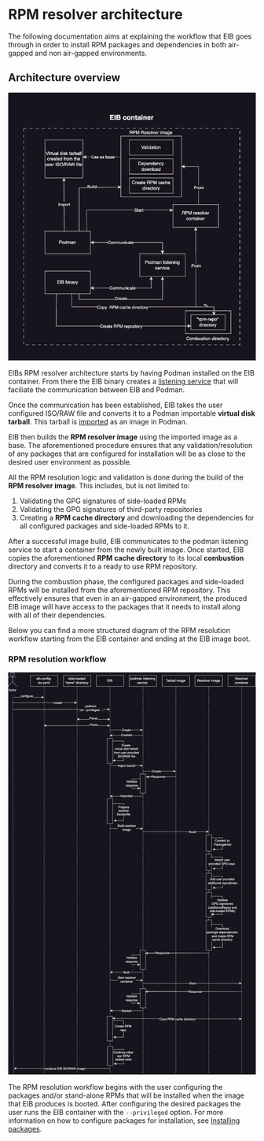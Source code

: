 # RPM resolver architecture
The following documentation aims at explaining the workflow that EIB goes through in order to install RPM packages and dependencies in both air-gapped and non air-gapped environments.

## Architecture overview
![image](./images/rpm-resolver-architecture.png)

EIBs RPM resolver architecture starts by having Podman installed on the EIB container. From there the EIB binary creates a [listening service](https://docs.podman.io/en/latest/markdown/podman-system-service.1.html) that will faciliate the communication between EIB and Podman.

Once the communication has been established, EIB takes the user configured ISO/RAW file and converts it to a Podman importable **virtual disk tarball**. This tarball is [imported](https://docs.podman.io/en/stable/markdown/podman-import.1.html) as an image in Podman. 

EIB then builds the **RPM resolver image** using the imported image as a base. The aforementioned procedure ensures that any validation/resolution of any packages that are configured for installation will be as close to the desired user environment as possible. 

All the RPM resolution logic and validation is done during the build of the **RPM resolver image**. This includes, but is not limited to:
1. Validating the GPG signatures of side-loaded RPMs
2. Validating the GPG signatures of third-party repositories
3. Creating a **RPM cache directory** and downloading the dependencies for all configured packages and side-loaded RPMs to it.

After a successful image build, EIB communicates to the podman listening service to start a container from the newly built image. Once started, EIB copies the aforementioned **RPM cache directory** to its local **combustion** directory and converts it to a ready to use RPM repository.

During the combustion phase, the configured packages and side-loaded RPMs will be installed from the aforementioned RPM repository. This effectively ensures that even in an air-gapped environment, the produced EIB image will have access to the packages that it needs to install along with all of their dependencies.

Below you can find a more structured diagram of the RPM resolution workflow starting from the EIB container and ending at the EIB image boot.

### RPM resolution workflow
![image](./images/rpm-resolver-workflow.png)

The RPM resolution workflow begins with the user configuring the packages and/or stand-alone RPMs that will be installed when the image that EIB produces is booted. After configuring the desired packages the user runs the EIB container with the `--privileged` option. For more information on how to configure packages for installation, see [Installing packages](installing-packages.md).



